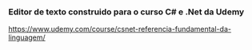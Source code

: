 ### Editor de texto construido para o curso C# e .Net da Udemy

https://www.udemy.com/course/csnet-referencia-fundamental-da-linguagem/
